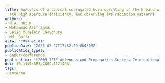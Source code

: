 ```yaml
---
title: Analysis of a conical corrugated horn operating in the K-band with low cross-polarization
  and high aperture efficiency, and observing its radiation patterns
authors:
- M.A. Matin
- Mohammad Asif Zaman
- Sajid Muhaimin Choudhury
- Md. Gaffar
date: '2009-01-01'
publishDate: '2025-07-17T17:32:29.084809Z'
publication_types:
- paper-conference
publication: '*2009 IEEE Antennas and Propagation Society International Symposium*'
doi: 10.1109/APS.2009.5171493
tags:
- antenna
---
```

